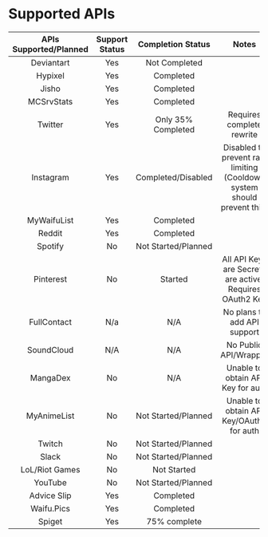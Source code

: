 # Supported APIs
| APIs Supported/Planned | Support Status | Completion Status | Notes | 
|        :--:           |     :--:       |    :--:   |        :--: |
| Deviantart            |   Yes          |    Not Completed     |
| Hypixel               | Yes            | Completed       |
| Jisho                 | Yes            | Completed |
| MCSrvStats            | Yes            |    Completed    |
| Twitter               | Yes            | Only 35% Completed| Requires complete rewrite |
| Instagram             |  Yes           |     Completed/Disabled   | Disabled to prevent rate limiting (Cooldown system should prevent this) |
| MyWaifuList           |   Yes          |     Completed   | 
| Reddit                |     Yes        | Completed       |
| Spotify               |  No            | Not Started/Planned | 
| Pinterest             |  No            | Started     | All API Keys are Secrets are active. Requires OAuth2 Key| 
| FullContact           | N/a            | N/A    | No plans to add API support |
| SoundCloud            | N/A            | N/A             | No Public API/Wrapper |
| MangaDex              | No           | N/A | Unable to obtain API Key for auth | 
| MyAnimeList           | No            | Not Started/Planned | Unable to obtain API Key/OAuth2 for auth | 
| Twitch                | No             | Not Started/Planned |
| Slack                 | No             | Not Started/Planned |
| LoL/Riot Games        | No             | Not Started |
| YouTube | No | Not Started/Planned |
| Advice Slip | Yes | Completed | 
| Waifu.Pics | Yes | Completed |
| Spiget | Yes | 75% complete |
